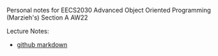 Personal notes for EECS2030 Advanced Object Oriented Programming (Marzieh's) Section A AW22

Lecture Notes:
- [github markdown](cs%202030%20notes.md)

